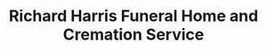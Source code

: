 ---
title: "Richard Harris Funeral Home and Cremation Service"
url: /zebulon/richard-harris-funeral-home-and-cremation-service/
shop: funeral directors
---